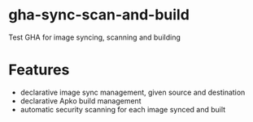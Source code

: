 # gha-sync-scan-and-build
Test GHA for image syncing, scanning and building

# Features

- declarative image sync management, given source and destination
- declarative Apko build management
- automatic security scanning for each image synced and built
